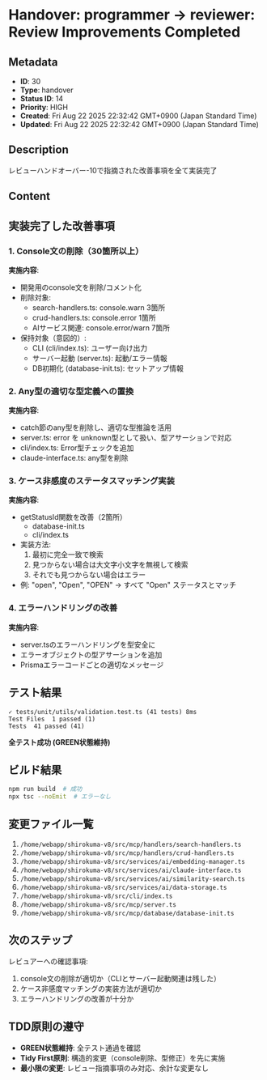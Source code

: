 # Handover: programmer → reviewer: Review Improvements Completed

## Metadata

- **ID**: 30
- **Type**: handover
- **Status ID**: 14
- **Priority**: HIGH
- **Created**: Fri Aug 22 2025 22:32:42 GMT+0900 (Japan Standard Time)
- **Updated**: Fri Aug 22 2025 22:32:42 GMT+0900 (Japan Standard Time)

## Description

レビューハンドオーバー-10で指摘された改善事項を全て実装完了

## Content

## 実装完了した改善事項

### 1. Console文の削除（30箇所以上）
**実施内容**: 
- 開発用のconsole文を削除/コメント化
- 削除対象:
  - search-handlers.ts: console.warn 3箇所
  - crud-handlers.ts: console.error 1箇所  
  - AIサービス関連: console.error/warn 7箇所
- 保持対象（意図的）:
  - CLI (cli/index.ts): ユーザー向け出力
  - サーバー起動 (server.ts): 起動/エラー情報
  - DB初期化 (database-init.ts): セットアップ情報

### 2. Any型の適切な型定義への置換
**実施内容**:
- catch節のany型を削除し、適切な型推論を活用
- server.ts: error を unknown型として扱い、型アサーションで対応
- cli/index.ts: Error型チェックを追加
- claude-interface.ts: any型を削除

### 3. ケース非感度のステータスマッチング実装
**実施内容**:
- getStatusId関数を改善（2箇所）
  - database-init.ts
  - cli/index.ts
- 実装方法:
  1. 最初に完全一致で検索
  2. 見つからない場合は大文字小文字を無視して検索
  3. それでも見つからない場合はエラー
- 例: "open", "Open", "OPEN" → すべて "Open" ステータスとマッチ

### 4. エラーハンドリングの改善
**実施内容**:
- server.tsのエラーハンドリングを型安全に
- エラーオブジェクトの型アサーションを追加
- Prismaエラーコードごとの適切なメッセージ

## テスト結果

```
✓ tests/unit/utils/validation.test.ts (41 tests) 8ms
Test Files  1 passed (1)
Tests  41 passed (41)
```

**全テスト成功 (GREEN状態維持)**

## ビルド結果

```bash
npm run build  # 成功
npx tsc --noEmit  # エラーなし
```

## 変更ファイル一覧

1. `/home/webapp/shirokuma-v8/src/mcp/handlers/search-handlers.ts`
2. `/home/webapp/shirokuma-v8/src/mcp/handlers/crud-handlers.ts`
3. `/home/webapp/shirokuma-v8/src/services/ai/embedding-manager.ts`
4. `/home/webapp/shirokuma-v8/src/services/ai/claude-interface.ts`
5. `/home/webapp/shirokuma-v8/src/services/ai/similarity-search.ts`
6. `/home/webapp/shirokuma-v8/src/services/ai/data-storage.ts`
7. `/home/webapp/shirokuma-v8/src/cli/index.ts`
8. `/home/webapp/shirokuma-v8/src/mcp/server.ts`
9. `/home/webapp/shirokuma-v8/src/mcp/database/database-init.ts`

## 次のステップ

レビュアーへの確認事項:
1. console文の削除が適切か（CLIとサーバー起動関連は残した）
2. ケース非感度マッチングの実装方法が適切か
3. エラーハンドリングの改善が十分か

## TDD原則の遵守

- **GREEN状態維持**: 全テスト通過を確認
- **Tidy First原則**: 構造的変更（console削除、型修正）を先に実施
- **最小限の変更**: レビュー指摘事項のみ対応、余計な変更なし
